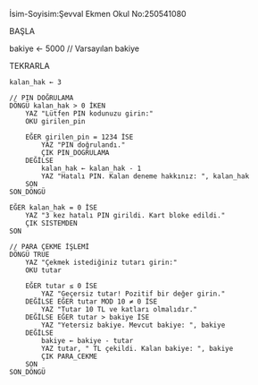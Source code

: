 İsim-Soyisim:Şevval Ekmen
Okul No:250541080

BAŞLA

  bakiye ← 5000            // Varsayılan bakiye

  TEKRARLA

    kalan_hak ← 3

    // PIN DOĞRULAMA
    DÖNGÜ kalan_hak > 0 İKEN
        YAZ "Lütfen PIN kodunuzu girin:"
        OKU girilen_pin

        EĞER girilen_pin = 1234 İSE
            YAZ "PIN doğrulandı."
            ÇIK PIN_DOGRULAMA
        DEĞİLSE
            kalan_hak ← kalan_hak - 1
            YAZ "Hatalı PIN. Kalan deneme hakkınız: ", kalan_hak
        SON
    SON_DÖNGÜ

    EĞER kalan_hak = 0 İSE
        YAZ "3 kez hatalı PIN girildi. Kart bloke edildi."
        ÇIK SISTEMDEN
    SON

    // PARA ÇEKME İŞLEMİ
    DÖNGÜ TRUE
        YAZ "Çekmek istediğiniz tutarı girin:"
        OKU tutar

        EĞER tutar ≤ 0 İSE
            YAZ "Geçersiz tutar! Pozitif bir değer girin."
        DEĞİLSE EĞER tutar MOD 10 ≠ 0 İSE
            YAZ "Tutar 10 TL ve katları olmalıdır."
        DEĞİLSE EĞER tutar > bakiye İSE
            YAZ "Yetersiz bakiye. Mevcut bakiye: ", bakiye
        DEĞİLSE
            bakiye ← bakiye - tutar
            YAZ tutar, " TL çekildi. Kalan bakiye: ", bakiye
            ÇIK PARA_CEKME
        SON
    SON_DÖNGÜ

